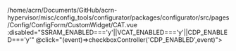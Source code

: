 /home/acrn/Documents/GitHub/acrn-hypervisor/misc/config_tools/configurator/packages/configurator/src/pages/Config/ConfigForm/CustomWidget/CAT.vue
:disabled="SSRAM_ENABLED==='y'||VCAT_ENABLED==='y'||CDP_ENABLED==='y'"
            @click="(event)=>checkboxController('CDP_ENABLED',event)">
